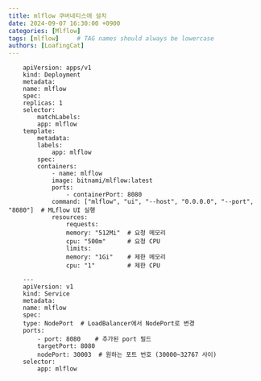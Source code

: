 ```yaml
---
title: mlflow 쿠버네티스에 설치
date: 2024-09-07 16:30:00 +0900
categories: [Mlflow]
tags: [mlflow]     # TAG names should always be lowercase
authors: [LoafingCat]
---
```


		apiVersion: apps/v1
		kind: Deployment
		metadata:
		name: mlflow
		spec:
		replicas: 1
		selector:
			matchLabels:
			app: mlflow
		template:
			metadata:
			labels:
				app: mlflow
			spec:
			containers:
				- name: mlflow
				image: bitnami/mlflow:latest
				ports:
					- containerPort: 8080  
				command: ["mlflow", "ui", "--host", "0.0.0.0", "--port", "8080"]  # MLflow UI 실행
				resources:
					requests:
					memory: "512Mi"  # 요청 메모리
					cpu: "500m"      # 요청 CPU
					limits:
					memory: "1Gi"    # 제한 메모리
					cpu: "1"         # 제한 CPU

		---
		apiVersion: v1
		kind: Service
		metadata:
		name: mlflow
		spec:
		type: NodePort  # LoadBalancer에서 NodePort로 변경
		ports:
			- port: 8080    # 추가된 port 필드
			targetPort: 8080
			nodePort: 30003  # 원하는 포트 번호 (30000~32767 사이)
		selector:
			app: mlflow
